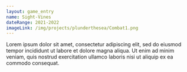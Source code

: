 ```yaml
---
layout: game_entry
name: Sight-Vines
dateRange: 2021-2022
imageLink: /img/projects/plunderthesea/Combat1.png
---
```

<!--Put description here:-->
Lorem ipsum dolor sit amet, consectetur adipiscing elit, sed do eiusmod tempor incididunt ut labore et dolore magna aliqua. Ut enim ad minim veniam, quis nostrud exercitation ullamco laboris nisi ut aliquip ex ea commodo consequat.